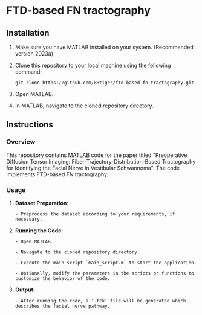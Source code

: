# FTD-based FN tractography

## Installation

1.  Make sure you have MATLAB installed on your system. (Recommended version 2023a)

2.  Clone this repository to your local machine using the following command:

        git clone https://github.com/88tiger/ftd-based-fn-tractography.git

3.  Open MATLAB.

4.  In MATLAB, navigate to the cloned repository directory.

## Instructions

### Overview

This repository contains MATLAB code for the paper titled "Preoperative Diffusion Tensor Imaging: Fiber-Trajectory-Distribution-Based Tractography for Identifying the Facial Nerve in Vestibular Schwannoma". The code implements FTD-based FN tractography.

### Usage

1.  **Dataset Preparation**:

        - Preprocess the dataset according to your requirements, if necessary.

2.  **Running the Code**:

        - Open MATLAB.

        - Navigate to the cloned repository directory.

        - Execute the main script `main_script.m` to start the application.

        - Optionally, modify the parameters in the scripts or functions to customize the behavior of the code.

3.  **Output**:

        - After running the code, a ‘.tck’ file will be generated which describes the facial nerve pathway.
